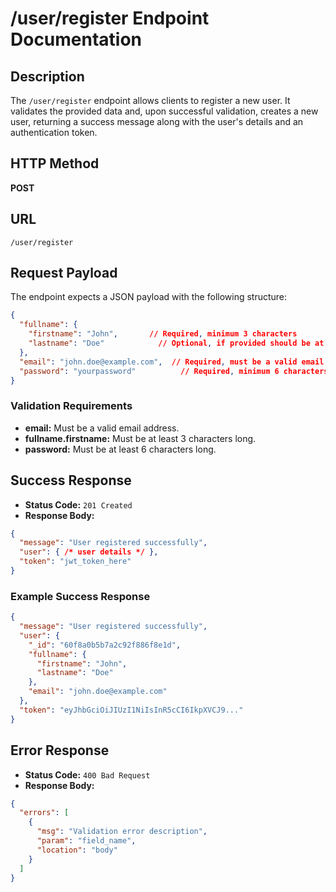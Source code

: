 # /user/register Endpoint Documentation

## Description
The `/user/register` endpoint allows clients to register a new user. It validates the provided data and, upon successful validation, creates a new user, returning a success message along with the user's details and an authentication token.

## HTTP Method
**POST**

## URL
`/user/register`

## Request Payload
The endpoint expects a JSON payload with the following structure:

```json
{
  "fullname": {
    "firstname": "John",       // Required, minimum 3 characters
    "lastname": "Doe"            // Optional, if provided should be at least 3 characters
  },
  "email": "john.doe@example.com",  // Required, must be a valid email address
  "password": "yourpassword"          // Required, minimum 6 characters
}
```

### Validation Requirements
- **email:** Must be a valid email address.
- **fullname.firstname:** Must be at least 3 characters long.
- **password:** Must be at least 6 characters long.

## Success Response
- **Status Code:** `201 Created`
- **Response Body:**

```json
{
  "message": "User registered successfully",
  "user": { /* user details */ },
  "token": "jwt_token_here"
}
```

### Example Success Response

```json
{
  "message": "User registered successfully",
  "user": {
    "_id": "60f8a0b5b7a2c92f886f8e1d",
    "fullname": {
      "firstname": "John",
      "lastname": "Doe"
    },
    "email": "john.doe@example.com"
  },
  "token": "eyJhbGciOiJIUzI1NiIsInR5cCI6IkpXVCJ9..."
}
```

## Error Response
- **Status Code:** `400 Bad Request`
- **Response Body:**

```json
{
  "errors": [
    {
      "msg": "Validation error description",
      "param": "field_name",
      "location": "body"
    }
  ]
}

```
